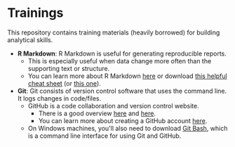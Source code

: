 # Trainings

This repository contains training materials (heavily borrowed) for building analytical skills.

- __R Markdown__: R Markdown is useful for generating reproducible reports. 
	- This is especially useful when data change more often than the supporting text or structure. 
	- You can learn more about R Markdown [here](https://rmarkdown.rstudio.com/) or download [this helpful cheat sheet](https://www.rstudio.com/wp-content/uploads/2015/03/rmarkdown-reference.pdf) (or [this one](https://rstudio.com/wp-content/uploads/2016/03/rmarkdown-cheatsheet-2.0.pdf)).
- __Git__: Git consists of version control software that uses the command line. It logs changes in code/files. 
	- GitHub is a code collaboration and version control website. 
		- There is a good overview [here](https://product.hubspot.com/blog/git-and-github-tutorial-for-beginners) and [here](https://guides.github.com/activities/hello-world/).
		- You can learn more about creating a GitHub account [here](https://help.github.com/en/github/getting-started-with-github/types-of-github-accounts#personal-user-accounts).
	- On Windows machines, you'll also need to download [Git Bash](https://git-scm.com/downloads), which is a command line interface for using Git and GitHub.